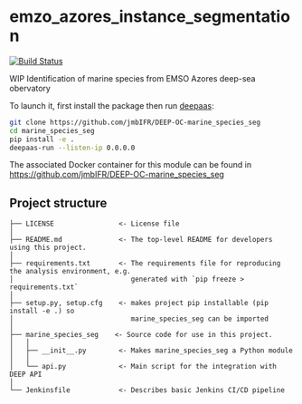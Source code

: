 # emzo_azores_instance_segmentation
[![Build Status](https://jenkins.indigo-datacloud.eu/buildStatus/icon?job=Pipeline-as-code/DEEP-OC-org/UC-jmbIFR-marine_species_seg/master)](https://jenkins.indigo-datacloud.eu/job/Pipeline-as-code/job/DEEP-OC-org/job/UC-jmbIFR-marine_species_seg/job/master)

WIP  Identification of marine species from EMSO Azores deep-sea obervatory

To launch it, first install the package then run [deepaas](https://github.com/indigo-dc/DEEPaaS):
```bash
git clone https://github.com/jmbIFR/DEEP-OC-marine_species_seg
cd marine_species_seg
pip install -e .
deepaas-run --listen-ip 0.0.0.0
```
The associated Docker container for this module can be found in https://github.com/jmbIFR/DEEP-OC-marine_species_seg

## Project structure
```
├── LICENSE                <- License file
│
├── README.md              <- The top-level README for developers using this project.
│
├── requirements.txt       <- The requirements file for reproducing the analysis environment, e.g.
│                             generated with `pip freeze > requirements.txt`
│
├── setup.py, setup.cfg    <- makes project pip installable (pip install -e .) so
│                             marine_species_seg can be imported
│
├── marine_species_seg    <- Source code for use in this project.
│   │
│   ├── __init__.py        <- Makes marine_species_seg a Python module
│   │
│   └── api.py             <- Main script for the integration with DEEP API
│
└── Jenkinsfile            <- Describes basic Jenkins CI/CD pipeline
```
